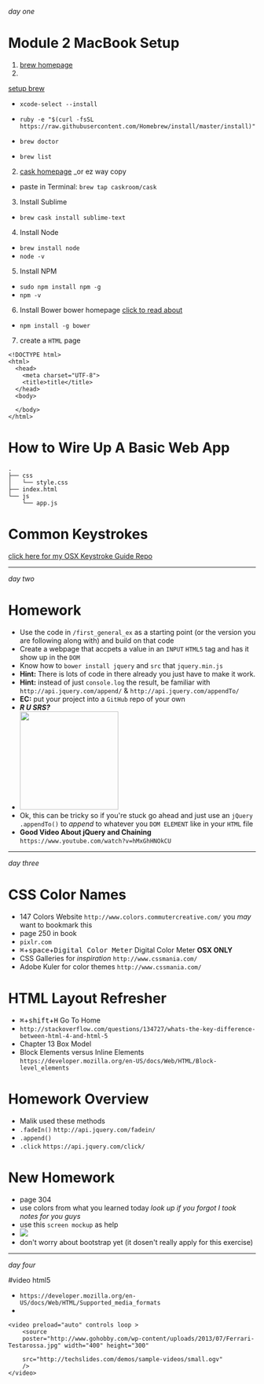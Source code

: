 _day one_
# Module 2 MacBook Setup

1. [brew homepage](http://brew.sh/)
2. 
 [setup brew](https://coolestguidesontheplanet.com/installing-homebrew-on-os-x-el-capitan-10-11-package-manager-for-unix-apps/) 

 * `xcode-select --install`

 * `ruby -e "$(curl -fsSL https://raw.githubusercontent.com/Homebrew/install/master/install)"`

 * `brew doctor`

 * `brew list`

2. [cask homepage](https://caskroom.github.io) _or ez way copy  
 * paste in Terminal: `brew tap caskroom/cask`

3. Install Sublime

 * `brew cask install sublime-text`

4. Install Node

 * `brew install node`
 * `node -v`

5. Install NPM

 * `sudo npm install npm -g`
 * `npm -v`
 
6. Install Bower bower homepage [click to read about](https://bower.io/)

 * `npm install -g bower`

7. create a `HTML` page

```
<!DOCTYPE html>
<html>
  <head>
    <meta charset="UTF-8">
    <title>title</title>
  </head>
  <body>
  
  </body>
</html>
```

# How to Wire Up A Basic Web App

```
.
├── css
│   └── style.css
├── index.html
└── js
    └── app.js
```
# Common Keystrokes

[click here for my OSX Keystroke Guide Repo](https://github.com/zackn9ne/OSX-Commands-Cheat-Sheet)

---

_day two_


# Homework

- Use the code in `/first_general_ex` as a starting point (or the version you are following along with) and build on that code
- Create a webpage that accpets a value in an `INPUT` `HTML5` tag and has it show up in the `DOM`
- Know how to `bower install jquery` and `src` that `jquery.min.js`
- **Hint:** There is lots of code in there already you just have to make it work.
- **Hint:** instead of just `console.log` the result, be familiar with `http://api.jquery.com/append/` & `http://api.jquery.com/appendTo/`
- **EC:** put your project into a `GitHub` repo of your own
- **_R U SRS?_** 
- <img src="http://orig04.deviantart.net/1ac6/f/2012/226/3/c/crogunk___r_u_srs___vector_by_rocan64-d5b1f49.png" width="200">
- Ok, this can be tricky so if you're stuck go ahead and just use an `jQuery` `.appendTo()` to _append_ to whatever you `DOM ELEMENT` like in your `HTML` file 
- **Good Video About jQuery and Chaining** `https://www.youtube.com/watch?v=hMxGhHNOkCU`

---

_day three_

# CSS Color Names
- 147 Colors Website `http://www.colors.commutercreative.com/` you _may_ want to bookmark this 
- page 250 in book
- `pixlr.com`
- <kbd>⌘</kbd>+<kbd>space</kbd>+<kbd>Digital Color Meter</kbd> Digital Color Meter **OSX ONLY**
- CSS Galleries for _inspiration_ `http://www.cssmania.com/`
- Adobe Kuler for color themes `http://www.cssmania.com/`

# HTML Layout Refresher
- <kbd>⌘</kbd>+<kbd>shift</kbd>+<kbd>H</kbd> Go To Home
- `http://stackoverflow.com/questions/134727/whats-the-key-difference-between-html-4-and-html-5`
- Chapter 13 Box Model
- Block Elements versus Inline Elements `https://developer.mozilla.org/en-US/docs/Web/HTML/Block-level_elements`

# Homework Overview
- Malik used these methods
- `.fadeIn()` `http://api.jquery.com/fadein/`
- `.append()`
- `.click` `https://api.jquery.com/click/`

# New Homework
- page 304
- use colors from what you learned today _look up if you forgot I took notes for you guys_
- use this `screen mockup` as help 
- <img src="https://raw.githubusercontent.com/zackn9ne/module2_set1/master/bin/Screen%20Shot%202016-08-10%20at%201.png">
- don't worry about bootstrap yet (it dosen't really apply for this exercise)

---

_day four_

#video html5

- `https://developer.mozilla.org/en-US/docs/Web/HTML/Supported_media_formats`
- 
```
<video preload="auto" controls loop >
	<source 
	poster="http://www.gohobby.com/wp-content/uploads/2013/07/Ferrari-Testarossa.jpg" width="400" height="300" 
	
	src="http://techslides.com/demos/sample-videos/small.ogv" 
	/>
</video>
```

